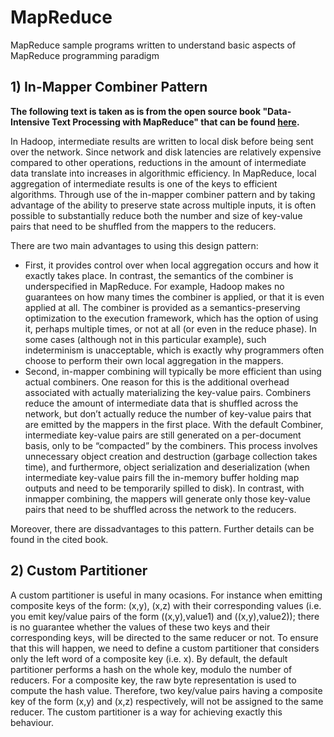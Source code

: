 # MapReduce
MapReduce sample programs written to understand basic aspects of MapReduce programming paradigm

## 1) In-Mapper Combiner Pattern

**The following text is taken as is from the open source book "Data-Intensive Text Processing with MapReduce" that can be found  [here](http://lintool.github.io/MapReduceAlgorithms/ "Data-Intensive Text Processing
with MapReduce").**

In Hadoop, intermediate results are written to local disk before being
sent over the network. Since network and disk latencies are relatively expensive compared to other operations, 
reductions in the amount of intermediate data translate into increases in algorithmic efficiency. In MapReduce, local
aggregation of intermediate results is one of the keys to efficient algorithms. Through use of the in-mapper combiner pattern 
and by taking advantage of the ability to preserve
state across multiple inputs, it is often possible to substantially reduce both the
number and size of key-value pairs that need to be shuffled from the mappers
to the reducers.

There are two main advantages to using this
design pattern:
- First, it provides control over when local aggregation occurs and how it
exactly takes place. In contrast, the semantics of the combiner is underspecified
in MapReduce. For example, Hadoop makes no guarantees on how many times
the combiner is applied, or that it is even applied at all. The combiner is
provided as a semantics-preserving optimization to the execution framework,
which has the option of using it, perhaps multiple times, or not at all (or even
in the reduce phase). In some cases (although not in this particular example),
such indeterminism is unacceptable, which is exactly why programmers often
choose to perform their own local aggregation in the mappers.
- Second, in-mapper combining will typically be more efficient than using
actual combiners. One reason for this is the additional overhead associated
with actually materializing the key-value pairs. Combiners reduce the amount
of intermediate data that is shuffled across the network, but don’t actually
reduce the number of key-value pairs that are emitted by the mappers in the
first place. With the default Combiner, intermediate key-value pairs
are still generated on a per-document basis, only to be “compacted” by the
combiners. This process involves unnecessary object creation and destruction
(garbage collection takes time), and furthermore, object serialization and deserialization (when intermediate key-value pairs fill the in-memory buffer holding
map outputs and need to be temporarily spilled to disk). In contrast, with inmapper combining, the mappers will generate only those key-value pairs that
need to be shuffled across the network to the reducers.

Moreover, there are dissadvantages to this pattern. Further details can be found in the cited book.

## 2) Custom Partitioner
A custom partitioner is useful in many ocasions. For instance when emitting composite keys of the form: (x,y), (x,z) with their corresponding values  (i.e. you emit key/value pairs of the form ((x,y),value1) and ((x,y),value2)); there is no guarantee whether the values of these two keys and their corresponding keys, will be directed to the same reducer or not. To ensure that this will happen, we need to define a custom partitioner that considers only the left word of a composite key (i.e. x). By default, the default partitioner performs a hash on the whole key, modulo the number of reducers. For a composite key, the raw byte representation is used to compute the hash value. Therefore, two key/value pairs having a composite key of the form (x,y) and (x,z) respectively, will not be assigned to the same reducer. The custom partitioner is a way for achieving exactly this behaviour. 
